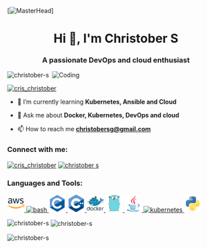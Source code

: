 [![MasterHead](https://encrypted-tbn0.gstatic.com/images?q=tbn:ANd9GcTMMU4OD0au-2NII3-u_3F0ozgE74aslKWj4NxYr-_7AQ&usqp=CAU&ec=48600113)]
<h1 align="center">Hi 👋, I'm Christober S</h1>
<h3 align="center">A passionate DevOps and cloud enthusiast</h3>

<img align="right" alt="Coding" width="400" src="https://cdn.dribbble.com/users/926537/screenshots/4502924/python-2.gif">

<p align="left"> <img src="https://komarev.com/ghpvc/?username=christober-s&label=Profile%20views&color=0e75b6&style=flat" alt="christober-s" /> </p>

<p align="left"> <a href="https://twitter.com/cris_christober" target="blank"><img src="https://img.shields.io/twitter/follow/cris_christober?logo=twitter&style=for-the-badge" alt="cris_christober" /></a> </p>

- 🌱 I’m currently learning **Kubernetes, Ansible and Cloud**

- 💬 Ask me about **Docker, Kubernetes, DevOps and cloud**

- 📫 How to reach me **christobersg@gmail.com**

<h3 align="left">Connect with me:</h3>
<p align="left">
<a href="https://twitter.com/cris_christober" target="blank"><img align="center" src="https://raw.githubusercontent.com/rahuldkjain/github-profile-readme-generator/master/src/images/icons/Social/twitter.svg" alt="cris_christober" height="30" width="40" /></a>
<a href="https://linkedin.com/in/christober s" target="blank"><img align="center" src="https://raw.githubusercontent.com/rahuldkjain/github-profile-readme-generator/master/src/images/icons/Social/linked-in-alt.svg" alt="christober s" height="30" width="40" /></a>
</p>

<h3 align="left">Languages and Tools:</h3>
<p align="left"> <a href="https://aws.amazon.com" target="_blank" rel="noreferrer"> <img src="https://raw.githubusercontent.com/devicons/devicon/master/icons/amazonwebservices/amazonwebservices-original-wordmark.svg" alt="aws" width="40" height="40"/> </a> <a href="https://www.gnu.org/software/bash/" target="_blank" rel="noreferrer"> <img src="https://www.vectorlogo.zone/logos/gnu_bash/gnu_bash-icon.svg" alt="bash" width="40" height="40"/> </a> <a href="https://www.cprogramming.com/" target="_blank" rel="noreferrer"> <img src="https://raw.githubusercontent.com/devicons/devicon/master/icons/c/c-original.svg" alt="c" width="40" height="40"/> </a> <a href="https://www.w3schools.com/cpp/" target="_blank" rel="noreferrer"> <img src="https://raw.githubusercontent.com/devicons/devicon/master/icons/cplusplus/cplusplus-original.svg" alt="cplusplus" width="40" height="40"/> </a> <a href="https://www.docker.com/" target="_blank" rel="noreferrer"> <img src="https://raw.githubusercontent.com/devicons/devicon/master/icons/docker/docker-original-wordmark.svg" alt="docker" width="40" height="40"/> </a> <a href="https://golang.org" target="_blank" rel="noreferrer"> <img src="https://raw.githubusercontent.com/devicons/devicon/master/icons/go/go-original.svg" alt="go" width="40" height="40"/> </a> <a href="https://www.java.com" target="_blank" rel="noreferrer"> <img src="https://raw.githubusercontent.com/devicons/devicon/master/icons/java/java-original.svg" alt="java" width="40" height="40"/> </a> <a href="https://kubernetes.io" target="_blank" rel="noreferrer"> <img src="https://www.vectorlogo.zone/logos/kubernetes/kubernetes-icon.svg" alt="kubernetes" width="40" height="40"/> </a> <a href="https://www.python.org" target="_blank" rel="noreferrer"> <img src="https://raw.githubusercontent.com/devicons/devicon/master/icons/python/python-original.svg" alt="python" width="40" height="40"/> </a> </p>

<p><img align="left" src="https://github-readme-stats.vercel.app/api/top-langs?username=christober-s&show_icons=true&locale=en&layout=compact" alt="christober-s" /></p>

<p>&nbsp;<img align="center" src="https://github-readme-stats.vercel.app/api?username=christober-s&show_icons=true&locale=en" alt="christober-s" /></p>

<p><img align="center" src="https://github-readme-streak-stats.herokuapp.com/?user=christober-s&" alt="christober-s" /></p>
